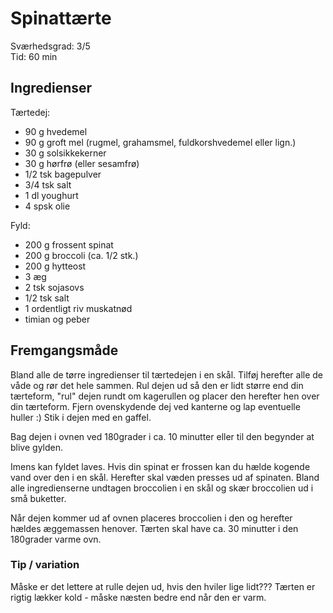# Spinattærte


Sværhedsgrad: 3/5  
Tid: 60 min

## Ingredienser
Tærtedej:
 - 90 g hvedemel
 - 90 g groft mel (rugmel, grahamsmel, fuldkorshvedemel eller lign.)
 - 30 g solsikkekerner
 - 30 g hørfrø (eller sesamfrø)
 - 1/2 tsk bagepulver
 - 3/4 tsk salt
 - 1 dl youghurt
 - 4 spsk olie 
 
 Fyld:
 - 200 g frossent spinat
 - 200 g broccoli (ca. 1/2 stk.)
 - 200 g hytteost
 - 3 æg
 - 2 tsk sojasovs
 - 1/2 tsk salt
 - 1 ordentligt riv muskatnød
 - timian og peber


## Fremgangsmåde
Bland alle de tørre ingredienser til tærtedejen i en skål.
Tilføj herefter alle de våde og rør det hele sammen.
Rul dejen ud så den er lidt større end din tærteform, "rul" dejen rundt om kagerullen og placer den herefter hen over din tærteform.
Fjern ovenskydende dej ved kanterne og lap eventuelle huller :)
Stik i dejen med en gaffel.

Bag dejen i ovnen ved 180grader i ca. 10 minutter eller til den begynder at blive gylden.

Imens kan fyldet laves. Hvis din spinat er frossen kan du hælde kogende vand over den i en skål.
Herefter skal væden presses ud af spinaten.
Bland alle ingredienserne undtagen broccolien i en skål og skær broccolien ud i små buketter.

Når dejen kommer ud af ovnen placeres broccolien i den og herefter hældes æggemassen henover.
Tærten skal have ca. 30 minutter i den 180grader varme ovn. 

### Tip / variation
Måske er det lettere at rulle dejen ud, hvis den hviler lige lidt???
Tærten er rigtig lækker kold - måske næsten bedre end når den er varm.
